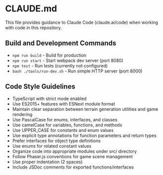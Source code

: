 # CLAUDE.md

This file provides guidance to Claude Code (claude.ai/code) when working with code in this repository.

## Build and Development Commands
- `npm run build` - Build for production
- `npm run start` - Start webpack dev server (port 8080)
- `npm test` - Run tests (currently not configured)
- `bash ./tools/run-dev.sh` - Run simple HTTP server (port 8000)

## Code Style Guidelines
- TypeScript with strict mode enabled
- Use ES2015+ features with ESNext module format
- Maintain clear separation between terrain generation utilities and game rendering
- Use PascalCase for enums, interfaces, and classes
- Use camelCase for variables, functions, and methods
- Use UPPER_CASE for constants and enum values
- Use explicit type annotations for function parameters and return types
- Prefer interfaces for object type definitions
- Use enums for related constant values
- Organize code into appropriate modules under src/ directory
- Follow Phaser.js conventions for game scene management
- Use proper indentation (2 spaces)
- Include JSDoc comments for exported functions/interfaces
